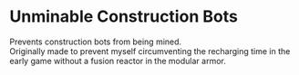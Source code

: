 # Unminable Construction Bots


Prevents construction bots from being mined.  
Originally made to prevent myself circumventing the recharging time in the early game without a fusion reactor in the modular armor.